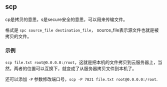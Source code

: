 ## scp
cp是拷贝的意思，s是secure安全的意思，可以用来传输文件。  

格式是 `spc source_file destination_file`， source_file表示源文件也就是被拷贝的文件。

### 示例
`scp file.txt root@0.0.0.0:/root`，这就是把本机的文件拷贝到云服务器上，当然，两者的位置可以互换下，就变成了从服务器拷贝文件到本机了。

还可以添加 `-P` 参数修改端口号，`scp -P 7821 file.txt root@0.0.0.0:/root`.
